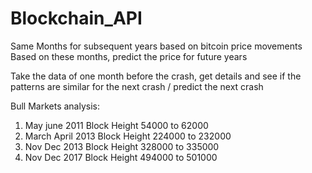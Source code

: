 # Blockchain_API

Same Months for subsequent years based on bitcoin price movements
Based on these months, predict the price for future years

Take the data of one month before the crash, get details and see if the patterns are similar
for the next crash / predict the next crash



Bull Markets analysis: 
1. May june 2011  Block Height 54000 to  62000
2. March April 2013 Block Height 224000 to 232000
3. Nov Dec 2013 Block Height 328000 to 335000
4. Nov Dec 2017 Block Height 494000 to 501000

